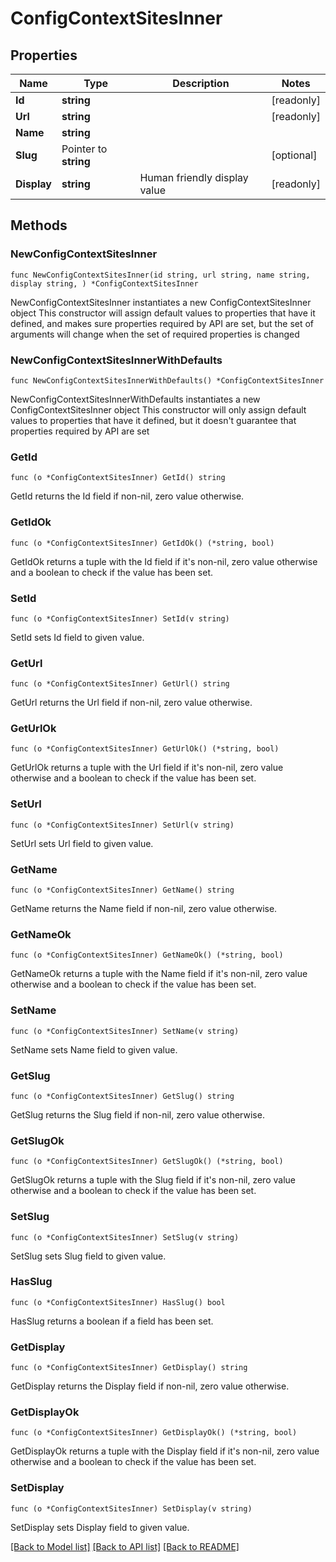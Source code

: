 # ConfigContextSitesInner

## Properties

Name | Type | Description | Notes
------------ | ------------- | ------------- | -------------
**Id** | **string** |  | [readonly] 
**Url** | **string** |  | [readonly] 
**Name** | **string** |  | 
**Slug** | Pointer to **string** |  | [optional] 
**Display** | **string** | Human friendly display value | [readonly] 

## Methods

### NewConfigContextSitesInner

`func NewConfigContextSitesInner(id string, url string, name string, display string, ) *ConfigContextSitesInner`

NewConfigContextSitesInner instantiates a new ConfigContextSitesInner object
This constructor will assign default values to properties that have it defined,
and makes sure properties required by API are set, but the set of arguments
will change when the set of required properties is changed

### NewConfigContextSitesInnerWithDefaults

`func NewConfigContextSitesInnerWithDefaults() *ConfigContextSitesInner`

NewConfigContextSitesInnerWithDefaults instantiates a new ConfigContextSitesInner object
This constructor will only assign default values to properties that have it defined,
but it doesn't guarantee that properties required by API are set

### GetId

`func (o *ConfigContextSitesInner) GetId() string`

GetId returns the Id field if non-nil, zero value otherwise.

### GetIdOk

`func (o *ConfigContextSitesInner) GetIdOk() (*string, bool)`

GetIdOk returns a tuple with the Id field if it's non-nil, zero value otherwise
and a boolean to check if the value has been set.

### SetId

`func (o *ConfigContextSitesInner) SetId(v string)`

SetId sets Id field to given value.


### GetUrl

`func (o *ConfigContextSitesInner) GetUrl() string`

GetUrl returns the Url field if non-nil, zero value otherwise.

### GetUrlOk

`func (o *ConfigContextSitesInner) GetUrlOk() (*string, bool)`

GetUrlOk returns a tuple with the Url field if it's non-nil, zero value otherwise
and a boolean to check if the value has been set.

### SetUrl

`func (o *ConfigContextSitesInner) SetUrl(v string)`

SetUrl sets Url field to given value.


### GetName

`func (o *ConfigContextSitesInner) GetName() string`

GetName returns the Name field if non-nil, zero value otherwise.

### GetNameOk

`func (o *ConfigContextSitesInner) GetNameOk() (*string, bool)`

GetNameOk returns a tuple with the Name field if it's non-nil, zero value otherwise
and a boolean to check if the value has been set.

### SetName

`func (o *ConfigContextSitesInner) SetName(v string)`

SetName sets Name field to given value.


### GetSlug

`func (o *ConfigContextSitesInner) GetSlug() string`

GetSlug returns the Slug field if non-nil, zero value otherwise.

### GetSlugOk

`func (o *ConfigContextSitesInner) GetSlugOk() (*string, bool)`

GetSlugOk returns a tuple with the Slug field if it's non-nil, zero value otherwise
and a boolean to check if the value has been set.

### SetSlug

`func (o *ConfigContextSitesInner) SetSlug(v string)`

SetSlug sets Slug field to given value.

### HasSlug

`func (o *ConfigContextSitesInner) HasSlug() bool`

HasSlug returns a boolean if a field has been set.

### GetDisplay

`func (o *ConfigContextSitesInner) GetDisplay() string`

GetDisplay returns the Display field if non-nil, zero value otherwise.

### GetDisplayOk

`func (o *ConfigContextSitesInner) GetDisplayOk() (*string, bool)`

GetDisplayOk returns a tuple with the Display field if it's non-nil, zero value otherwise
and a boolean to check if the value has been set.

### SetDisplay

`func (o *ConfigContextSitesInner) SetDisplay(v string)`

SetDisplay sets Display field to given value.



[[Back to Model list]](../README.md#documentation-for-models) [[Back to API list]](../README.md#documentation-for-api-endpoints) [[Back to README]](../README.md)


